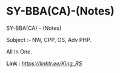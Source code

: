 # SY-BBA(CA)-(Notes)
SY-BBA(CA) - (Notes) 

Subject :- NW, CPP, OS, Adv PHP. 

All In One.

**Link :** *https://linktr.ee/King_RS*
